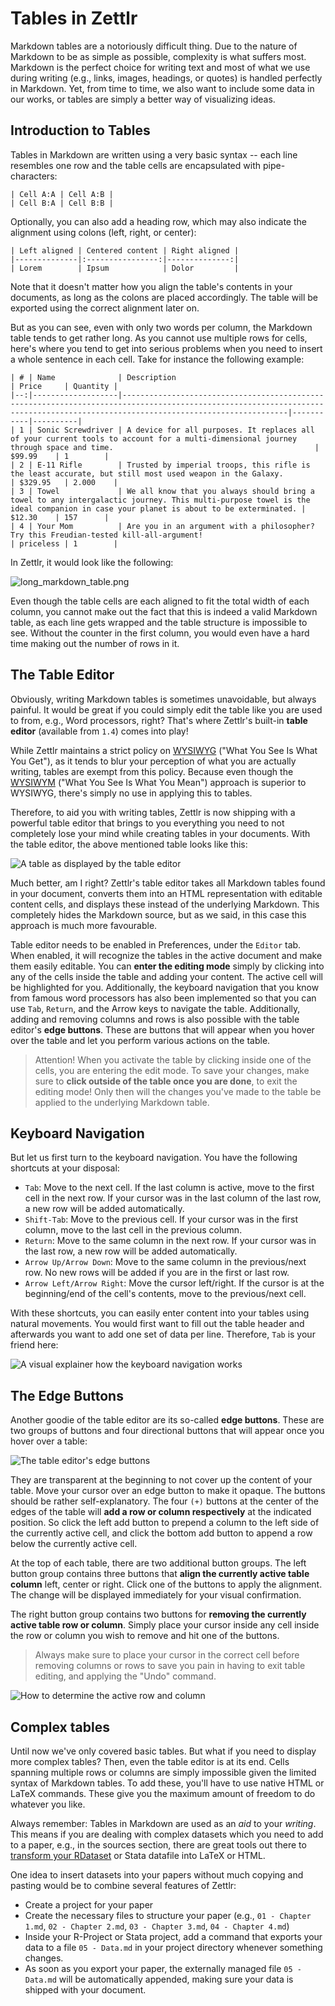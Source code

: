 # Tables in Zettlr

Markdown tables are a notoriously difficult thing. Due to the nature of Markdown to be as simple as possible, complexity is what suffers most. Markdown is the perfect choice for writing text and most of what we use during writing (e.g., links, images, headings, or quotes) is handled perfectly in Markdown. Yet, from time to time, we also want to include some data in our works, or tables are simply a better way of visualizing ideas.

## Introduction to Tables

Tables in Markdown are written using a very basic syntax -- each line resembles one row and the table cells are encapsulated with pipe-characters:

```
| Cell A:A | Cell A:B |
| Cell B:A | Cell B:B |
```

Optionally, you can also add a heading row, which may also indicate the alignment using colons (left, right, or center):

```
| Left aligned | Centered content | Right aligned |
|--------------|:----------------:|--------------:|
| Lorem        | Ipsum            | Dolor         |
```

Note that it doesn't matter how you align the table's contents in your documents, as long as the colons are placed accordingly. The table will be exported using the correct alignment later on.

But as you can see, even with only two words per column, the Markdown table tends to get rather long. As you cannot use multiple rows for cells, here's where you tend to get into serious problems when you need to insert a whole sentence in each cell. Take for instance the following example:

```
| # | Name              | Description                                                                                                                                                                     | Price     | Quantity |
|--:|-------------------|---------------------------------------------------------------------------------------------------------------------------------------------------------------------------------|-----------|----------|
| 1 | Sonic Screwdriver | A device for all purposes. It replaces all of your current tools to account for a multi-dimensional journey through space and time.                                             | $99.99    | 1        |
| 2 | E-11 Rifle        | Trusted by imperial troops, this rifle is the least accurate, but still most used weapon in the Galaxy.                                                                         | $329.95   | 2.000    |
| 3 | Towel             | We all know that you always should bring a towel to any intergalactic journey. This multi-purpose towel is the ideal companion in case your planet is about to be exterminated. | $12.30    | 157      |
| 4 | Your Mom          | Are you in an argument with a philosopher? Try this Freudian-tested kill-all-argument!                                                                                          | priceless | 1        |
```

In Zettlr, it would look like the following:

![long_markdown_table.png](../img/long_markdown_table.png)


Even though the table cells are each aligned to fit the total width of each column, you cannot make out the fact that this is indeed a valid Markdown table, as each line gets wrapped and the table structure is impossible to see. Without the counter in the first column, you would even have a hard time making out the number of rows in it.

## The Table Editor

Obviously, writing Markdown tables is sometimes unavoidable, but always painful. It would be great if you could simply edit the table like you are used to from, e.g., Word processors, right? That's where Zettlr's built-in **table editor** (available from `1.4`) comes into play!

While Zettlr maintains a strict policy on [WYSIWYG](https://en.wikipedia.org/wiki/WYSIWYG) ("What You See Is What You Get"), as it tends to blur your perception of what you are actually writing, tables are exempt from this policy. Because even though the [WYSIWYM](https://en.wikipedia.org/wiki/WYSIWYM) ("What You See Is What You Mean") approach is superior to WYSIWYG, there's simply no use in applying this to tables.

Therefore, to aid you with writing tables, Zettlr is now shipping with a powerful table editor that brings to you everything you need to not completely lose your mind while creating tables in your documents. With the table editor, the above mentioned table looks like this:

![A table as displayed by the table editor](../img/zettlr_table.png)

Much better, am I right? Zettlr's table editor takes all Markdown tables found in your document, converts them into an HTML representation with editable content cells, and displays these instead of the underlying Markdown. This completely hides the Markdown source, but as we said, in this case this approach is much more favourable.

Table editor needs to be enabled in Preferences, under the `Editor` tab. When enabled, it will recognize the tables in the active document and make them easily editable. You can **enter the editing mode** simply by clicking into any of the cells inside the table and adding your content. The active cell will be highlighted for you. Additionally, the keyboard navigation that you know from famous word processors has also been implemented so that you can use `Tab`, `Return`, and the Arrow keys to navigate the table. Additionally, adding and removing columns and rows is also possible with the table editor's **edge buttons**. These are buttons that will appear when you hover over the table and let you perform various actions on the table.

> Attention! When you activate the table by clicking inside one of the cells, you are entering the edit mode. To save your changes, make sure to **click outside of the table once you are done**, to exit the editing mode! Only then will the changes you've made to the table be applied to the underlying Markdown table.

## Keyboard Navigation

But let us first turn to the keyboard navigation. You have the following shortcuts at your disposal:

- `Tab`: Move to the next cell. If the last column is active, move to the first cell in the next row. If your cursor was in the last column of the last row, a new row will be added automatically.
- `Shift-Tab`: Move to the previous cell. If your cursor was in the first column, move to the last cell in the previous column.
- `Return`: Move to the same column in the next row. If your cursor was in the last row, a new row will be added automatically.
- `Arrow Up/Arrow Down`: Move to the same column in the previous/next row. No new rows will be added if you are in the first or last row.
- `Arrow Left/Arrow Right`: Move the cursor left/right. If the cursor is at the beginning/end of the cell's contents, move to the previous/next cell.

With these shortcuts, you can easily enter content into your tables using natural movements. You would first want to fill out the table header and afterwards you want to add one set of data per line. Therefore, `Tab` is your friend here:

![A visual explainer how the keyboard navigation works](../img/zettlr_table_movement.png)

## The Edge Buttons

Another goodie of the table editor are its so-called **edge buttons**. These are two groups of buttons and four directional buttons that will appear once you hover over a table:

![The table editor's edge buttons](../img/table_with_edge_buttons.png)

They are transparent at the beginning to not cover up the content of your table. Move your cursor over an edge button to make it opaque. The buttons should be rather self-explanatory. The four `(+)` buttons at the center of the edges of the table will **add a row or column respectively** at the indicated position. So click the left add button to prepend a column to the left side of the currently active cell, and click the bottom add button to append a row below the currently active cell.

At the top of each table, there are two additional button groups. The left button group contains three buttons that **align the currently active table column** left, center or right. Click one of the buttons to apply the alignment. The change will be displayed immediately for your visual confirmation.

The right button group contains two buttons for **removing the currently active table row or column**. Simply place your cursor inside any cell inside the row or column you wish to remove and hit one of the buttons.

> Always make sure to place your cursor in the correct cell before removing columns or rows to save you pain in having to exit table editing, and applying the "Undo" command.

![How to determine the active row and column](../img/table_active_cell.png)

## Complex tables

Until now we've only covered basic tables. But what if you need to display more complex tables? Then, even the table editor is at its end. Cells spanning multiple rows or columns are simply impossible given the limited syntax of Markdown tables. To add these, you'll have to use native HTML or LaTeX commands. These give you the maximum amount of freedom to do whatever you like.

Always remember: Tables in Markdown are used as an _aid_ to your _writing_. This means if you are dealing with complex datasets which you need to add to a paper, e.g., in the sources section, there are great tools out there to [transform your RDataset](https://tex.stackexchange.com/questions/364225/export-tables-from-r-to-latex) or Stata datafile into LaTeX or HTML.

One idea to insert datasets into your papers without much copying and pasting would be to combine several features of Zettlr:

- Create a project for your paper
- Create the necessary files to structure your paper (e.g., `01 - Chapter 1.md`, `02 - Chapter 2.md`, `03 - Chapter 3.md`, `04 - Chapter 4.md`)
- Inside your R-Project or Stata project, add a command that exports your data to a file `05 - Data.md` in your project directory whenever something changes.
- As soon as you export your paper, the externally managed file `05 - Data.md` will be automatically appended, making sure your data is shipped with your document.